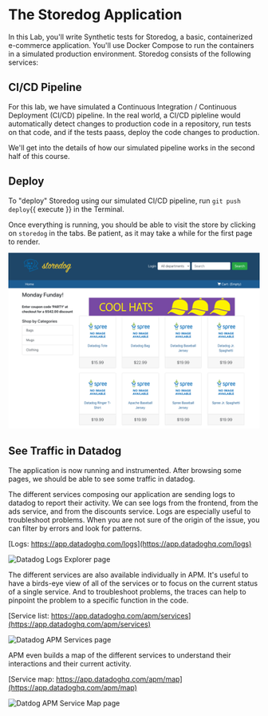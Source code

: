 # The Storedog Application
In this Lab, you'll write Synthetic tests for Storedog, a basic, containerized e-commerce application. You'll use Docker Compose to run the containers in a simulated production environment. Storedog consists of the following services:

## CI/CD Pipeline

For this lab, we have simulated a Continuous Integration / Continuous Deployment (CI/CD) pipeline. In the real world, a CI/CD pipleline would automatically detect changes to production code in a repository, run tests on that code, and if the tests paass, deploy the code changes to production.

We'll get into the details of how our simulated pipeline works in the second half of this course. 

## Deploy

To "deploy" Storedog using our simulated CI/CD pipeline, run `git push deploy`{{ execute }} in the Terminal.

Once everything is running, you should be able to visit the store by clicking on `storedog` in the tabs. Be patient, as it may take a while for the first page to render.

![The StoreDog ecommerce application home page](assets/storedog.png)

## See Traffic in Datadog

The application is now running and instrumented.
After browsing some pages, we should be able to see some traffic in datadog.

The different services composing our application are sending logs to datadog to report their activity.
We can see logs from the frontend, from the ads service, and from the discounts service.
Logs are especially useful to troubleshoot problems. When you are not sure of the origin of the issue, you can filter by errors and look for patterns.

[Logs: https://app.datadoghq.com/logs](https://app.datadoghq.com/logs)

![Datadog Logs Explorer page](assets/logs.png)

The different services are also available individually in APM.
It's useful to have a birds-eye view of all of the services or to focus on the current status of a single service.
And to troubleshoot problems, the traces can help to pinpoint the problem to a specific function in the code.

[Service list: https://app.datadoghq.com/apm/services](https://app.datadoghq.com/apm/services)

![Datadog APM Services page](assets/apm.png)

APM even builds a map of the different services to understand their interactions and their current activity.

[Service map: https://app.datadoghq.com/apm/map](https://app.datadoghq.com/apm/map)

![Datdog APM Service Map page](assets/service-map.png)
